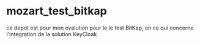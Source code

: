 # mozart_test_bitkap
ce depot est pour mon evalution pour le le test BitKap, en ce qui concerne l'integration de la solution KeyCloak
